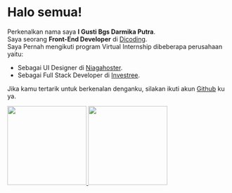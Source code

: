 # Halo semua! 

Perkenalkan nama saya **I Gusti Bgs Darmika Putra**.\
Saya seorang **Front-End Developer** di [Dicoding](https://www.dicoding.com/).\
Saya Pernah mengikuti program Virtual Internship dibeberapa perusahaan yaitu:
* Sebagai  UI Designer di [Niagahoster](https://www.niagahoster.co.id/).
* Sebagai Full Stack Developer di [Investree](https://investree.id/).

Jika kamu tertarik untuk berkenalan denganku, silakan ikuti akun [Github](https://github.com/gstbgsdarmika) ku ya.

<p align="left">
<a href="https://github.com/gstbgsdarmika">
  <img height="180em" src="https://github-readme-stats-eight-theta.vercel.app/api?username=gilangadhan&show_icons=true&theme=algolia&include_all_commits=true&count_private=true"/>
  <img height="180em" src="https://github-readme-stats-eight-theta.vercel.app/api/top-langs/?username=gilangadhan&layout=compact&langs_count=8&theme=algolia"/>
</a>
</p>
